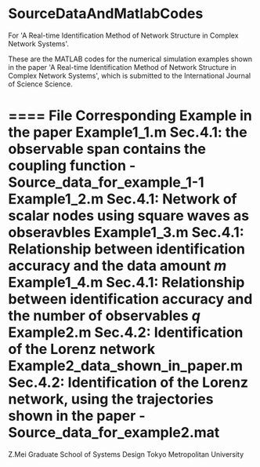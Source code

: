 # SourceDataAndMatlabCodes
For 'A Real-time Identification Method of Network Structure in Complex Network Systems'.

These are the MATLAB codes for the numerical simulation examples shown in the paper 
'A Real-time Identification Method of Network Structure in Complex Network Systems',
which is submitted to the International Journal of Science Science. 

====
File                              Corresponding Example in the paper
Example1_1.m                      Sec.4.1: the observable span contains the coupling function
  -Source_data_for_example_1-1
Example1_2.m                      Sec.4.1: Network of scalar nodes using square waves as obseravbles
Example1_3.m                      Sec.4.1: Relationship between identification accuracy and the data amount $m$ 
Example1_4.m                      Sec.4.1: Relationship between identification accuracy and the number of observables $q$ 
Example2.m                        Sec.4.2: Identification of the Lorenz network 
Example2_data_shown_in_paper.m    Sec.4.2: Identification of the Lorenz network, using the trajectories shown in the paper
  -Source_data_for_example2.mat
====

Z.Mei 
Graduate School of Systems Design
Tokyo Metropolitan University
